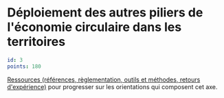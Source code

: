 # Déploiement des autres piliers de l'économie circulaire dans les territoires
```yaml
id: 3
points: 180
```
[Ressources (références, règlementation, outils et méthodes, retours d'expérience)](https://www.optigede.org/sites/default/files/ressources-axe-3-referentiel-economie-circulaire.pdf) pour progresser sur les orientations qui composent cet axe.
